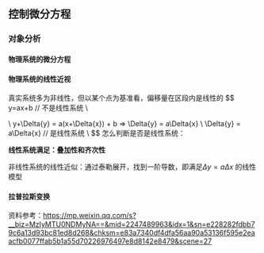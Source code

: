 ## 控制微分方程

### 对象分析

#### 物理系统的微分方程

#### 物理系统的线性近视

真实系统多为非线性，但以某个点为基准看，偏移量在区段内是线性的
$$
y=ax+b  // 不是线性系统  \\

\\
y+\Delta{y} = a(x+\Delta{x}) + b  =>  \Delta{y} = a\Delta{x}  \\
\Delta{y} = a\Delta{x} // 是线性系统  \\
$$
怎么判断是否是线性系统：

**线性系统满足：叠加性和齐次性**





非线性系统的线性近似：通过泰勒展开，找到一阶导数，即满足$\Delta{y} = a\Delta{x}$ 的线性模型





#### 拉普拉斯变换



资料参考：https://mp.weixin.qq.com/s?__biz=MzIyMTU0NDMyNA==&mid=2247489963&idx=1&sn=e228282fdbb79c6a13d93bc81ed8d268&chksm=e83a7340df4dfa56aa90a53136f595e2eaacfb0077ffab5b1a55d70226976497e8d8142e8479&scene=27